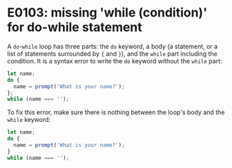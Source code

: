 # E0103: missing 'while (condition)' for do-while statement

A `do`-`while` loop has three parts: the `do` keyword, a body (a statement, or a
list of statements surrounded by `{` and `}`), and the `while` part including
the condition. It is a syntax error to write the `do` keyword without the
`while` part:

```javascript
let name;
do {
  name = prompt('What is your name?');
};
while (name === '');
```

To fix this error, make sure there is nothing between the loop's body and the
`while` keyword:

```javascript
let name;
do {
  name = prompt('What is your name?');
}
while (name === '');
```
